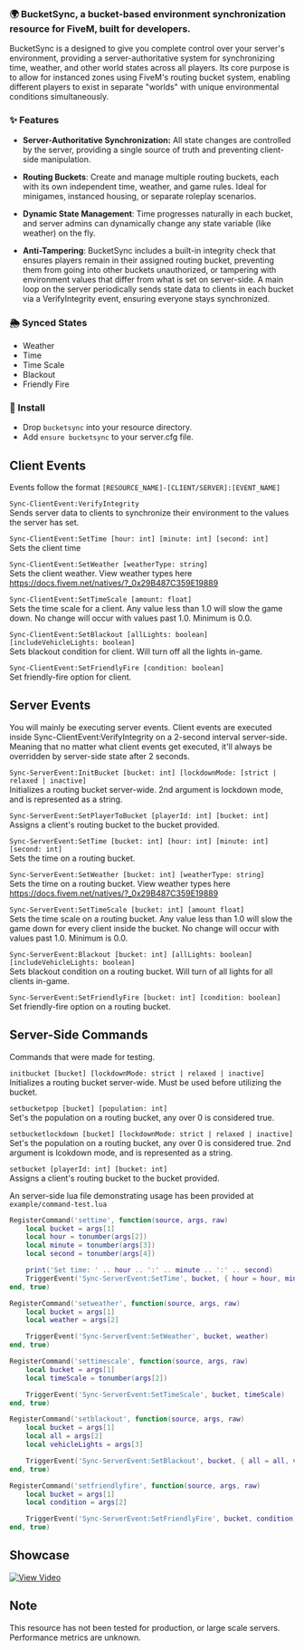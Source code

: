### 🌍 BucketSync, a bucket-based environment synchronization resource for FiveM, built for developers.

BucketSync is a designed to give you complete control over your server's environment, providing a server-authoritative system for synchronizing time, weather, and other world states across all players.
Its core purpose is to allow for instanced zones using FiveM's routing bucket system, enabling different players to exist in separate "worlds" with unique environmental conditions simultaneously.

### ✨ Features
 * **Server-Authoritative Synchronization:** All state changes are controlled by the server, providing a single source of truth and preventing client-side manipulation.

 * **Routing Buckets**: Create and manage multiple routing buckets, each with its own independent time, weather, and game rules. Ideal for minigames, instanced housing, or separate roleplay scenarios.

 * **Dynamic State Management**: Time progresses naturally in each bucket, and server admins can dynamically change any state variable (like weather) on the fly.

 * **Anti-Tampering**: BucketSync includes a built-in integrity check that ensures players remain in their assigned routing bucket, preventing them from going into other buckets unauthorized, or tampering with environment values that differ from what is set on server-side. A main loop on the server periodically sends state data to clients in each bucket via a VerifyIntegrity event, ensuring everyone stays synchronized.

### 🌦️ Synced States
* Weather
* Time
* Time Scale
* Blackout
* Friendly Fire

### 📝 Install
* Drop `bucketsync` into your resource directory.
* Add `ensure bucketsync` to your server.cfg file.

## Client Events
  Events follow the format `[RESOURCE_NAME]-[CLIENT/SERVER]:[EVENT_NAME]`

`Sync-ClientEvent:VerifyIntegrity`  
Sends server data to clients to synchronize their environment to the values the server has set.

`Sync-ClientEvent:SetTime [hour: int] [minute: int] [second: int]`  
Sets the client time

`Sync-ClientEvent:SetWeather [weatherType: string]`  
Sets the client weather. View weather types here https://docs.fivem.net/natives/?_0x29B487C359E19889

`Sync-ClientEvent:SetTimeScale [amount: float]`  
Sets the time scale for a client. Any value less than 1.0 will slow the game down. No change will occur with values past 1.0. Minimum is 0.0.

`Sync-ClientEvent:SetBlackout [allLights: boolean] [includeVehicleLights: boolean]`  
Sets blackout condition for client. Will turn off all the lights in-game.

`Sync-ClientEvent:SetFriendlyFire [condition: boolean]`  
Set friendly-fire option for client.

## Server Events
You will mainly be executing server events. Client events are executed inside Sync-ClientEvent:VerifyIntegrity on a 2-second interval server-side. Meaning that no matter what client events get executed, it'll always be overridden by server-side state after 2 seconds.

`Sync-ServerEvent:InitBucket [bucket: int] [lockdownMode: [strict | relaxed | inactive]`  
Initializes a routing bucket server-wide. 2nd argument is lockdown mode, and is represented as a string.

`Sync-ServerEvent:SetPlayerToBucket [playerId: int] [bucket: int]`  
Assigns a client's routing bucket to the bucket provided.

`Sync-ServerEvent:SetTime [bucket: int] [hour: int] [minute: int] [second: int]`  
Sets the time on a routing bucket.

`Sync-ServerEvent:SetWeather [bucket: int] [weatherType: string]`  
Sets the time on a routing bucket. View weather types here https://docs.fivem.net/natives/?_0x29B487C359E19889

`Sync-ServerEvent:SetTimeScale [bucket: int] [amount float]`  
Sets the time scale on a routing bucket. Any value less than 1.0 will slow the game down for every client inside the bucket. No change will occur with values past 1.0. Minimum is 0.0.

`Sync-ServerEvent:Blackout [bucket: int] [allLights: boolean] [includeVehicleLights: boolean]`  
Sets blackout condition on a routing bucket. Will turn of all lights for all clients in-game.

`Sync-ServerEvent:SetFriendlyFire [bucket: int] [condition: boolean]`  
Set friendly-fire option on a routing bucket.


## Server-Side Commands
Commands that were made for testing.

`initbucket [bucket] [lockdownMode: strict | relaxed | inactive]`  
Initializes a routing bucket server-wide. Must be used before utilizing the bucket.

`setbucketpop [bucket] [population: int]`  
Set's the population on a routing bucket, any over 0 is considered true.

`setbucketlockdown [bucket] [lockdownMode: strict | relaxed | inactive]`  
Set's the population on a routing bucket, any over 0 is considered true. 2nd argument is lcokdown mode, and is represented as a string.

`setbucket [playerId: int] [bucket: int]`  
Assigns a client's routing bucket to the bucket provided.

An server-side lua file demonstrating usage has been provided at `example/command-test.lua`
```lua
RegisterCommand('settime', function(source, args, raw)
    local bucket = args[1]
    local hour = tonumber(args[2])
    local minute = tonumber(args[3])
    local second = tonumber(args[4])

    print('Set time: ' .. hour .. ':' .. minute .. ':' .. second)
    TriggerEvent('Sync-ServerEvent:SetTime', bucket, { hour = hour, minute = minute, second = second })
end, true)

RegisterCommand('setweather', function(source, args, raw)
    local bucket = args[1]
    local weather = args[2]

    TriggerEvent('Sync-ServerEvent:SetWeather', bucket, weather)
end, true)

RegisterCommand('settimescale', function(source, args, raw)
    local bucket = args[1]
    local timeScale = tonumber(args[2])

    TriggerEvent('Sync-ServerEvent:SetTimeScale', bucket, timeScale)
end, true)

RegisterCommand('setblackout', function(source, args, raw)
    local bucket = args[1]
    local all = args[2]
    local vehicleLights = args[3]

    TriggerEvent('Sync-ServerEvent:SetBlackout', bucket, { all = all, vehicleLights = vehicleLights })
end, true)

RegisterCommand('setfriendlyfire', function(source, args, raw)
    local bucket = args[1]
    local condition = args[2]

    TriggerEvent('Sync-ServerEvent:SetFriendlyFire', bucket, condition)
end, true)
```

## Showcase
[![View Video](https://i.ibb.co/RkmV0gxT/p8vj04.jpg)](https://streamable.com/p8vj04)

## Note
This resource has not been tested for production, or large scale servers. Performance metrics are unknown.







